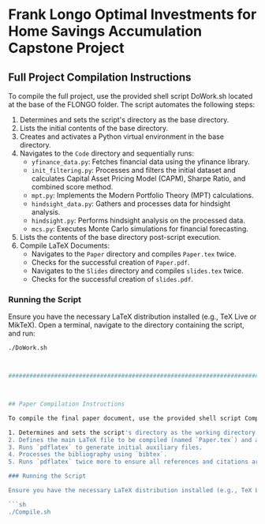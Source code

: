 # Frank Longo Optimal Investments for Home Savings Accumulation Capstone Project

## Full Project Compilation Instructions

To compile the full project, use the provided shell script DoWork.sh located at the base of the FLONGO folder. The script automates the following steps:

1. Determines and sets the script's directory as the base directory.
2. Lists the initial contents of the base directory.
3. Creates and activates a Python virtual environment in the base directory.
4. Navigates to the `Code` directory and sequentially runs:
     - `yfinance_data.py`: Fetches financial data using the yfinance library.
     - `init_filtering.py`: Processes and filters the initial dataset and calculates Capital Asset Pricing Model (CAPM), Sharpe 
     Ratio, and combined score method.
     - `mpt.py`: Implements the Modern Portfolio Theory (MPT) calculations.
     - `hindsight_data.py`: Gathers and processes data for hindsight analysis.
     - `hindsight.py`: Performs hindsight analysis on the processed data.
     - `mcs.py`: Executes Monte Carlo simulations for financial forecasting.
5. Lists the contents of the base directory post-script execution.
6. Compile LaTeX Documents:
   - Navigates to the `Paper` directory and compiles `Paper.tex` twice.
   - Checks for the successful creation of `Paper.pdf`.
   - Navigates to the `Slides` directory and compiles `slides.tex` twice.
   - Checks for the successful creation of `slides.pdf`.
   
   
### Running the Script

Ensure you have the necessary LaTeX distribution installed (e.g., TeX Live or MikTeX). Open a terminal, navigate to the directory containing the script, and run:

```sh
./DoWork.sh



###################################################################################################



## Paper Compilation Instructions

To compile the final paper document, use the provided shell script Compile.sh located at FLONGO/Paper. The script automates the following steps:

1. Determines and sets the script's directory as the working directory.
2. Defines the main LaTeX file to be compiled (named `Paper.tex`) and all other .tex files that feed into Paper.tex.
3. Runs `pdflatex` to generate initial auxiliary files.
4. Processes the bibliography using `bibtex`.
5. Runs `pdflatex` twice more to ensure all references and citations are updated.

### Running the Script

Ensure you have the necessary LaTeX distribution installed (e.g., TeX Live or MikTeX). Open a terminal, navigate to the directory containing the script, and run:

```sh
./Compile.sh
